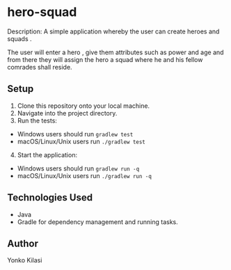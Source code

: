 # hero-squad

Description: A simple application whereby the user can create heroes and squads .

The user will enter a hero , give them  attributes such as power and age and from there they will assign the hero a squad where he and his fellow comrades shall reside.

## Setup

1. Clone this repository onto your local machine.
2. Navigate into the project directory.
3. Run the tests:
  * Windows users should run `gradlew test`
  * macOS/Linux/Unix users run `./gradlew test`
4. Start the application:
  * Windows users should run `gradlew run -q`
  * macOS/Linux/Unix users run `./gradlew run -q`

## Technologies Used
* Java
* Gradle for dependency management and running tasks.

## Author
Yonko Kilasi
